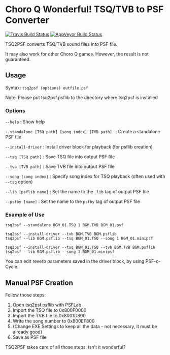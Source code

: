 Choro Q Wonderful! TSQ/TVB to PSF Converter
===========================================
[![Travis Build Status](https://travis-ci.com/loveemu/tsq2psf.svg?branch=master)](https://travis-ci.com/loveemu/tsq2psf) [![AppVeyor Build Status](https://ci.appveyor.com/api/projects/status/05atcr76nr2aa62c/branch/master?svg=true)](https://ci.appveyor.com/project/loveemu/tsq2psf/branch/master)

TSQ2PSF converts TSQ/TVB sound files into PSF file.

It may also work for other Choro Q games. However, the result is not guaranteed.

Usage
-----

Syntax: `tsq2psf (options) outfile.psf`

Note: Please put tsq2psf.psflib to the directory where tsq2psf is installed

### Options

`--help`
  : Show help

`--standalone [TSQ path] [song index] [TVB path] `
  : Create a standalone PSF file

`--install-driver`
  : Install driver block for playback (for psflib creation)

`--tsq [TSQ path]`
  : Save TSQ file into output PSF file

`--tvb [TVB path]`
  : Save TVB file into output PSF file

`--song [song index]`
  : Specify song index for TSQ playback (often used with `--tsq` option)

`--lib [psflib name]`
  : Set the name to the `_lib` tag of output PSF file

`--psfby [name]`
  : Set the name to the `psfby` tag of output PSF file

### Example of Use

```
tsq2psf --standalone BGM_01.TSQ 1 BGM.TVB BGM_01.psf
```

```
tsq2psf --install-driver --tvb BGM.TVB BGM.psflib
tsq2psf --lib BGM.psflib --tsq BGM_01.TSQ --song 1 BGM_01.minipsf
```

```
tsq2psf --install-driver --tsq BGM_01.TSQ --tvb BGM.TVB BGM.psflib
tsq2psf --lib BGM.psflib --song 1 BGM_01.minipsf
```

You can edit reverb parameters saved in the driver block, by using PSF-o-Cycle.

Manual PSF Creation
-------------------

Follow those steps:

1. Open tsq2psf.psflib with PSFLab
2. Import the TSQ file to 0x800F0000
3. Import the TVB file to 0x8001D800
4. Write the song number to 0x800EF800
5. (Change EXE Settings to keep all the data - not necessary, it must be already good)
6. Save as PSF file

TSQ2PSF takes care of all those steps. Isn't it wonderful?
